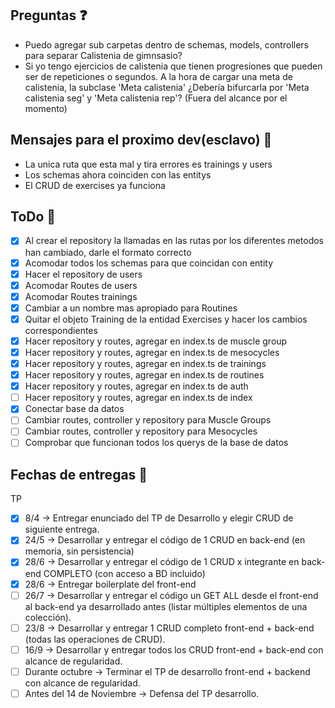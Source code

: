 ## Preguntas ❓

- Puedo agregar sub carpetas dentro de schemas, models, controllers para separar Calistenia de gimnsasio?
- Si yo tengo ejercicios de calistenia que tienen progresiones que pueden ser de repeticiones o segundos. A la hora de cargar una meta de calistenia, la subclase 'Meta calistenia' ¿Debería bifurcarla por 'Meta calistenia seg' y 'Meta calistenia rep'? (Fuera del alcance por el momento)

## Mensajes para el proximo dev(esclavo) 📨

- La unica ruta que esta mal y tira errores es trainings y users
- Los schemas ahora coinciden con las entitys
- El CRUD de exercises ya funciona

## ToDo 📃

- [x] Al crear el repository la llamadas en las rutas por los diferentes metodos han cambiado, darle el formato correcto
- [x] Acomodar todos los schemas para que coincidan con entity
- [x] Hacer el repository de users
- [x] Acomodar Routes de users
- [x] Acomodar Routes trainings
- [x] Cambiar a un nombre mas apropiado para Routines
- [x] Quitar el objeto Training de la entidad Exercises y hacer los cambios correspondientes
- [x] Hacer repository y routes, agregar en index.ts de muscle group
- [x] Hacer repository y routes, agregar en index.ts de mesocycles
- [x] Hacer repository y routes, agregar en index.ts de trainings
- [x] Hacer repository y routes, agregar en index.ts de routines
- [x] Hacer repository y routes, agregar en index.ts de auth
- [ ] Hacer repository y routes, agregar en index.ts de index
- [x] Conectar base da datos
- [ ] Cambiar routes, controller y repository para Muscle Groups
- [ ] Cambiar routes, controller y repository para Mesocycles
- [ ] Comprobar que funcionan todos los querys de la base de datos

## Fechas de entregas 📅

TP

- [x] 8/4 -> Entregar enunciado del TP de Desarrollo y elegir CRUD de siguiente entrega.
- [x] 24/5 -> Desarrollar y entregar el código de 1 CRUD en back-end (en memoria, sin persistencia)
- [x] 28/6 -> Desarrollar y entregar el código de 1 CRUD x integrante en back-end COMPLETO (con acceso a BD incluido)
- [x] 28/6 -> Entregar boilerplate del front-end
- [ ] 26/7 -> Desarrollar y entregar el código un GET ALL desde el front-end al back-end ya desarrollado antes (listar múltiples elementos de una colección).
- [ ] 23/8 -> Desarrollar y entregar 1 CRUD completo front-end + back-end (todas las operaciones de CRUD).
- [ ] 16/9 -> Desarrollar y entregar todos los CRUD front-end + back-end con alcance de regularidad.
- [ ] Durante octubre -> Terminar el TP de desarrollo front-end + backend con alcance de regularidad.
- [ ] Antes del 14 de Noviembre -> Defensa del TP desarrollo.
